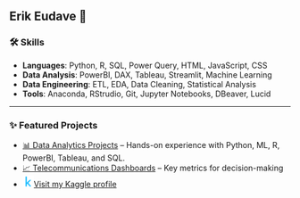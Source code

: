 ## Erik Eudave 🤖

### 🛠️ Skills  
- **Languages**: Python, R, SQL, Power Query, HTML, JavaScript, CSS
- **Data Analysis**: PowerBI, DAX, Tableau, Streamlit, Machine Learning
- **Data Engineering**: ETL, EDA, Data Cleaning, Statistical Analysis  
- **Tools**: Anaconda, RStrudio, Git, Jupyter Notebooks, DBeaver, Lucid  

---  

### ✨ Featured Projects  
- [📊 Data Analytics Projects](../../../Data-Analytics-Projects/) – Hands-on experience with Python, ML, R, PowerBI, Tableau, and SQL.  
- [📈 Telecommunications Dashboards](../../../Telecom-Dashboards/) – Key metrics for decision-making   
- [<img src="k_icon.png" alt="Kaggle Logo" width="20"/>](https://www.kaggle.com/erikeudave)[Visit my Kaggle profile](https://www.kaggle.com/erikeudave)




